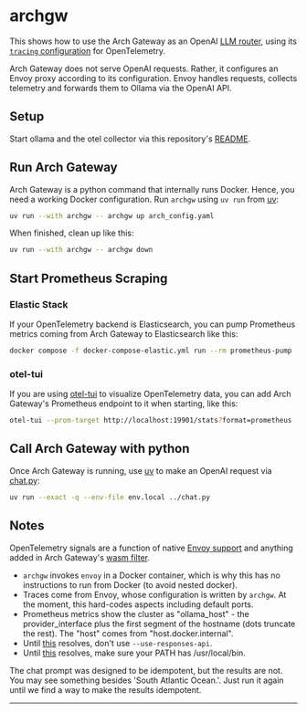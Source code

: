 # archgw

This shows how to use the Arch Gateway as an OpenAI [LLM router][docs], using
its [`tracing` configuration][config] for OpenTelemetry.

Arch Gateway does not serve OpenAI requests. Rather, it configures an Envoy
proxy according to its configuration. Envoy handles requests, collects
telemetry and forwards them to Ollama via the OpenAI API.

## Setup

Start ollama and the otel collector via this repository's [README](../../README.md).

## Run Arch Gateway

Arch Gateway is a python command that internally runs Docker. Hence, you need a
working Docker configuration. Run `archgw` using `uv run` from [uv][uv]:

```bash
uv run --with archgw -- archgw up arch_config.yaml
```

When finished, clean up like this:

```bash
uv run --with archgw -- archgw down
```

## Start Prometheus Scraping

### Elastic Stack

If your OpenTelemetry backend is Elasticsearch, you can pump Prometheus metrics
coming from Arch Gateway to Elasticsearch like this:

```bash
docker compose -f docker-compose-elastic.yml run --rm prometheus-pump
```

### otel-tui

If you are using [otel-tui][otel-tui] to visualize OpenTelemetry data, you can
add Arch Gateway's Prometheus endpoint to it when starting, like this:

```bash
otel-tui --prom-target http://localhost:19901/stats?format=prometheus
```

## Call Arch Gateway with python

Once Arch Gateway is running, use [uv][uv] to make an OpenAI request via
[chat.py](../chat.py):

```bash
uv run --exact -q --env-file env.local ../chat.py
```

## Notes

OpenTelemetry signals are a function of native [Envoy support][envoy-otel]
and anything added in Arch Gateway's [wasm filter][archgw-wasm].

* `archgw` invokes `envoy` in a Docker container, which is why this has no
  instructions to run from Docker (to avoid nested docker).
* Traces come from Envoy, whose configuration is written by `archgw`. At the
  moment, this hard-codes aspects including default ports.
* Prometheus metrics show the cluster as "ollama_host" - the provider_interface
  plus the first segment of the hostname (dots truncate the rest). The "host"
  comes from "host.docker.internal".
* Until [this][openai-responses] resolves, don't use `--use-responses-api`.
* Until [this][docker-env] resolves, make sure your PATH has /usr/local/bin.

The chat prompt was designed to be idempotent, but the results are not. You may
see something besides 'South Atlantic Ocean.'.
Just run it again until we find a way to make the results idempotent.

---
[docs]: https://github.com/katanemo/archgw?tab=readme-ov-file#use-arch-gateway-as-llm-router
[config]: https://docs.archgw.com/guides/observability/tracing.html
[envoy-otel]: https://www.envoyproxy.io/docs/envoy/latest/api-v3/config/trace/v3/opentelemetry.proto#extension-envoy-tracers-opentelemetry
[archgw-wasm]: https://github.com/katanemo/archgw/blob/main/arch/README.md
[uv]: https://docs.astral.sh/uv/getting-started/installation/
[openai-responses]: https://github.com/katanemo/archgw/issues/476
[otel-tui]: https://github.com/ymtdzzz/otel-tui
[docker-env]: https://github.com/katanemo/archgw/issues/573
